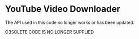 # YouTube Video Downloader
The API used in this code no longer works or has been updated.

OBSOLETE CODE IS NO LONGER SUPPLIED
